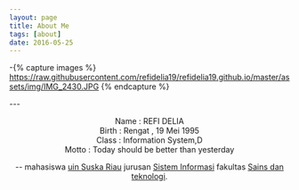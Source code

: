 ```yaml
---
layout: page
title: About Me
tags: [about]
date: 2016-05-25
---
```

-{% capture images %}
https://raw.githubusercontent.com/refidelia19/refidelia19.github.io/master/assets/img/IMG_2430.JPG
{% endcapture %}

---<center>
Name          : REFI DELIA <br>
Birth         : Rengat , 19 Mei 1995 <br>
Class         : Information System,D <br>
Motto         : Today should be better than yesterday

--
mahasiswa [uin Suska Riau](htpp://uin-suska.ac.id/) jurusan [Sistem Informasi](http://sif.uin-suska.ac.id) fakultas [Sains dan teknologi](http://fst.uin-suska.ac.id/). 
